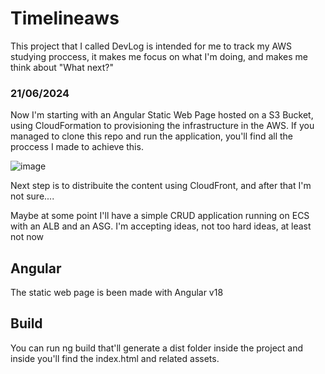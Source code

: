 # Timelineaws

This project that I called DevLog is intended for me to track my AWS studying proccess, it makes me focus on what I'm doing, and makes me think about "What next?"

### 21/06/2024
Now I'm starting with an Angular Static Web Page hosted on a S3 Bucket, using CloudFormation to provisioning the infrastructure in the AWS.
If you managed to clone this repo and run the application, you'll find all the proccess I made to achieve this.

![image](https://github.com/alanduartes/S3StaticWeb/assets/2921409/993021d1-7a0b-401f-a2d0-9a623328f4a6)


Next step is to distribuite the content using CloudFront, and after that I'm not sure....

Maybe at some point I'll have a simple CRUD application running on ECS with an ALB and an ASG. I'm accepting ideas, not too hard ideas, at least not now

## Angular

The static web page is been made with Angular v18

## Build

You can run ng build that'll generate a dist folder inside the project and inside you'll find the index.html and related assets.

